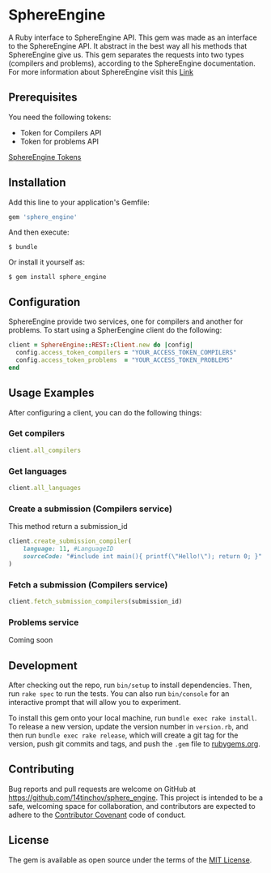 # SphereEngine

A Ruby interface to SphereEngine API. This gem was made as an interface to the SphereEngine API. It abstract in the best way all his methods that SphereEngine give us. This gem separates the requests into two types (compilers and problems), according to the SphereEngine documentation. For more information about SphereEngine visit this [Link](http://sphere-engine.com)

## Prerequisites

You need the following tokens:

* Token for Compilers API
* Token for problems API

[SphereEngine Tokens](http://sphere-engine.com/tokens)

## Installation

Add this line to your application's Gemfile:

```ruby
gem 'sphere_engine'
```

And then execute:

    $ bundle

Or install it yourself as:

    $ gem install sphere_engine

## Configuration

SphereEngine provide two services, one for compilers and another for problems. To start using a SpherEengine client do the following:

```ruby
client = SphereEngine::REST::Client.new do |config|
  config.access_token_compilers = "YOUR_ACCESS_TOKEN_COMPILERS"
  config.access_token_problems  = "YOUR_ACCESS_TOKEN_PROBLEMS"
end
```

## Usage Examples
After configuring a client, you can do the following things:

### Get compilers
```ruby
client.all_compilers
```

### Get languages
```ruby
client.all_languages
```


### Create a submission (Compilers service)

This method return a submission_id
```ruby
client.create_submission_compiler(
    language: 11, #LanguageID
    sourceCode: "#include int main(){ printf(\"Hello!\"); return 0; }" #Code
)
```

### Fetch a submission (Compilers service)
```ruby
client.fetch_submission_compilers(submission_id)
```

### Problems service
Coming soon

## Development

After checking out the repo, run `bin/setup` to install dependencies. Then, run `rake spec` to run the tests. You can also run `bin/console` for an interactive prompt that will allow you to experiment.

To install this gem onto your local machine, run `bundle exec rake install`. To release a new version, update the version number in `version.rb`, and then run `bundle exec rake release`, which will create a git tag for the version, push git commits and tags, and push the `.gem` file to [rubygems.org](https://rubygems.org).

## Contributing

Bug reports and pull requests are welcome on GitHub at https://github.com/14tinchov/sphere_engine. This project is intended to be a safe, welcoming space for collaboration, and contributors are expected to adhere to the [Contributor Covenant](http://contributor-covenant.org) code of conduct.


## License

The gem is available as open source under the terms of the [MIT License](http://opensource.org/licenses/MIT).


